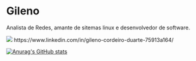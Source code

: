 # Gileno
Analista de Redes, amante de sitemas linux e desenvolvedor de software.

<img src="https://img.shields.io/badge/LinkedIn-0077B5?style=for-the-badge&logo=linkedin&logoColor=white"/>
https://www.linkedin.com/in/gileno-cordeiro-duarte-75913a164/




[![Anurag's GitHub stats](https://github-readme-stats.vercel.app/api?username=Gileno29&show_icons=true&theme=dark)](https://github.com/anuraghazra/github-readme-stats)

